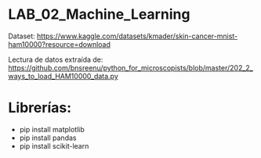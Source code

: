 # LAB_02_Machine_Learning

Dataset: https://www.kaggle.com/datasets/kmader/skin-cancer-mnist-ham10000?resource=download

Lectura de datos extraída de: https://github.com/bnsreenu/python_for_microscopists/blob/master/202_2_ways_to_load_HAM10000_data.py 

# Librerías:

- pip install matplotlib
- pip install pandas
- pip install scikit-learn



